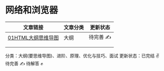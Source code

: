 # 网络和浏览器

| 文章链接                                                     | 文章分类 | 更新状态 |
| ------------------------------------------------------------ | -------- | -------- |
| [01HTML大纲思维导图](https://github.com/xzhuling/Front_end_knowledge_outline/blob/main/HTML/01HTML%E6%80%9D%E7%BB%B4%E5%AF%BC%E5%9B%BE%E6%80%BB%E8%A7%88.md) | 大纲     | 待完善 ✍️ |
|                                                              |          |          |
|                                                              |          |          |

分类：大纲(要思维导图)、进阶、原理、优化与技巧、面试
更新状态：已完结 ✌️ 待完善 ✍️ 待解答 ✊

